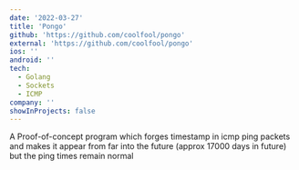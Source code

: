 ```yaml
---
date: '2022-03-27'
title: 'Pongo'
github: 'https://github.com/coolfool/pongo'
external: 'https://github.com/coolfool/pongo'
ios: ''
android: ''
tech:
  - Golang
  - Sockets
  - ICMP 
company: ''
showInProjects: false
---
```


A Proof-of-concept program which forges timestamp in icmp ping packets and makes it appear from far into the future (approx 17000 days in future) but the ping times remain normal